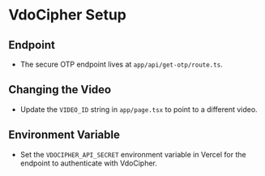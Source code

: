 # VdoCipher Setup

## Endpoint
- The secure OTP endpoint lives at `app/api/get-otp/route.ts`.

## Changing the Video
- Update the `VIDEO_ID` string in `app/page.tsx` to point to a different video.

## Environment Variable
- Set the `VDOCIPHER_API_SECRET` environment variable in Vercel for the endpoint to authenticate with VdoCipher.
